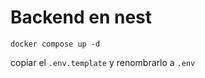 # Backend en nest
```
docker compose up -d
```

copiar el ```.env.template``` y renombrarlo a ```.env```
